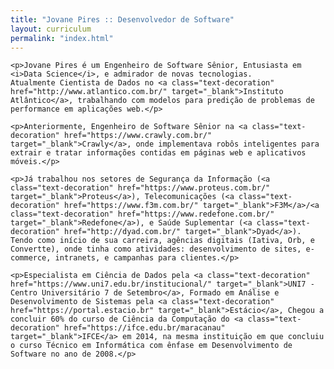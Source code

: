 ```yaml
---
title: "Jovane Pires :: Desenvolvedor de Software"
layout: curriculum
permalink: "index.html"
---
```


<div class="row">
  <!-- <div class="col-12">
    <div class="">
      <img src="https://s.gravatar.com/avatar/f78d1158d3624507c05fb43230219ef1?s=100" alt="" class="img-thumbnail">
      <div class="mb-5"></div>
      <h3>Jovane Pires</h3>
      <h5>Desenvolvedor de Software</h5>
      <div class="mb-3"></div>
      <div class="">
        Fortaleza/CE - Brasil
      </div>
      <div class="mb-3"></div>
      <div class=""><a href="#"><i class="far fa-envelope"></i>&nbsp; jovane.amaro.pires@gmail.com</a></div>

      <div class=""><a href="https://github.com/jovanepires" target="_blank" onclick="handleOutboundLinkClicks(this)"><i class="fab fa-github"></i> Github</a></div>
      <div class=""><a href="https://twitter.com/jovanepires" target="_blank" onclick="handleOutboundLinkClicks(this)"><i class="fab fa-twitter"></i> Twitter</a></div>
      <div class=""><a href="https://plus.google.com/+JovaneAmaroPires?rel=author" target="_blank" onclick="handleOutboundLinkClicks(this)"><i class="fab fa-google-plus"></i> Google+</a></div>
    </div>
  </div> -->
  <div class="col-12">

    <p>Jovane Pires é um Engenheiro de Software Sênior, Entusiasta em <i>Data Science</i>, e admirador de novas tecnologias.
    Atualmente Cientista de Dados no <a class="text-decoration" href="http://www.atlantico.com.br/" target="_blank">Instituto Atlântico</a>, trabalhando com modelos para predição de problemas de performance em aplicações web.</p>
    
    <p>Anteriormente, Engenheiro de Software Sênior na <a class="text-decoration" href="https://www.crawly.com.br/" target="_blank">Crawly</a>, onde implementava robôs inteligentes para extrair e tratar informações contidas em páginas web e aplicativos móveis.</p>
    
    <p>Já trabalhou nos setores de Segurança da Informação (<a class="text-decoration" href="https://www.proteus.com.br/" target="_blank">Proteus</a>), Telecomunicações (<a class="text-decoration" href="https://www.f3m.com.br/" target="_blank">F3M</a>/<a class="text-decoration" href="https://www.redefone.com.br/" target="_blank">Redefone</a>), e Saúde Suplementar (<a class="text-decoration" href="http://dyad.com.br/" target="_blank">Dyad</a>).
    Tendo como início de sua carreira, agências digitais (Iativa, Orb, e Convertte), onde tinha como atividades: desenvolvimento de sites, e-commerce, intranets, e campanhas para clientes.</p>

    <p>Especialista em Ciência de Dados pela <a class="text-decoration" href="https://www.uni7.edu.br/institucional/" target="_blank">UNI7 - Centro Universitário 7 de Setembro</a>, Formado em Análise e Desenvolvimento de Sistemas pela <a class="text-decoration" href="https://portal.estacio.br" target="_blank">Estácio</a>, Chegou a concluir 60% do curso de Ciência da Computação do <a class="text-decoration" href="https://ifce.edu.br/maracanau" target="_blank">IFCE</a> em 2014, na mesma instituição em que concluiu o curso Técnico em Informática com ênfase em Desenvolvimento de Software no ano de 2008.</p>

  </div>
</div>
